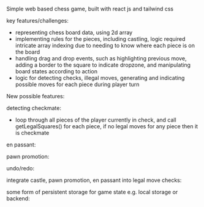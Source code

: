 Simple web based chess game, built with react js and tailwind css

key features/challenges:
- representing chess board data, using 2d array
- implementing rules for the pieces, including castling, logic required intricate array indexing due to needing to know where each piece is on the board
- handling drag and drop events, such as highlighting previous move, adding a border to the square to indicate dropzone, and manipulating board states according to action
- logic for detecting checks, illegal moves, generating and indicating possible moves for each piece during player turn


New possible features: 

detecting checkmate:
- loop through all pieces of the player currently in check, and call getLegalSquares() for each piece, if no legal moves for any piece then it is checkmate

en passant:

pawn promotion:

undo/redo:

integrate castle, pawn promotion, en passant into legal move checks:

some form of persistent storage for game state e.g. local storage or backend: